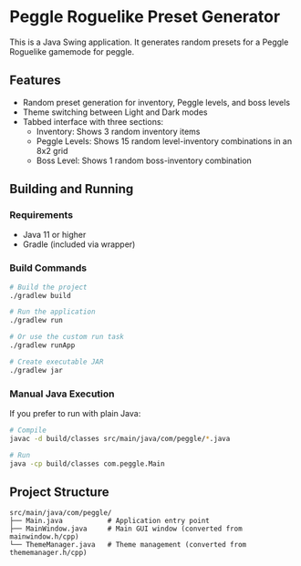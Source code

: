 # Peggle Roguelike Preset Generator

This is a Java Swing application. It generates random presets for a Peggle Roguelike gamemode for peggle.

## Features
- Random preset generation for inventory, Peggle levels, and boss levels
- Theme switching between Light and Dark modes
- Tabbed interface with three sections:
  - Inventory: Shows 3 random inventory items
  - Peggle Levels: Shows 15 random level-inventory combinations in an 8x2 grid
  - Boss Level: Shows 1 random boss-inventory combination

## Building and Running

### Requirements
- Java 11 or higher
- Gradle (included via wrapper)

### Build Commands
```bash
# Build the project
./gradlew build

# Run the application
./gradlew run

# Or use the custom run task
./gradlew runApp

# Create executable JAR
./gradlew jar
```

### Manual Java Execution
If you prefer to run with plain Java:
```bash
# Compile
javac -d build/classes src/main/java/com/peggle/*.java

# Run
java -cp build/classes com.peggle.Main
```

## Project Structure
```
src/main/java/com/peggle/
├── Main.java           # Application entry point
├── MainWindow.java     # Main GUI window (converted from mainwindow.h/cpp)
└── ThemeManager.java   # Theme management (converted from thememanager.h/cpp)
```
